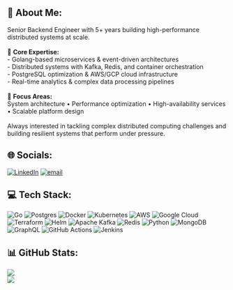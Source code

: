 ## 💫 About Me:
Senior Backend Engineer with 5+ years building high-performance distributed systems at scale.<br><br>🔧 **Core Expertise:**<br>- Golang-based microservices & event-driven architectures<br>- Distributed systems with Kafka, Redis, and container orchestration<br>- PostgreSQL optimization & AWS/GCP cloud infrastructure<br>- Real-time analytics & complex data processing pipelines<br><br>🚀 **Focus Areas:**<br>System architecture • Performance optimization • High-availability services • Scalable platform design<br><br>Always interested in tackling complex distributed computing challenges and building resilient systems that perform under pressure.

## 🌐 Socials:
[![LinkedIn](https://img.shields.io/badge/LinkedIn-%230077B5.svg?logo=linkedin&logoColor=white)](https://linkedin.com/in/alexandergolang) [![email](https://img.shields.io/badge/Email-D14836?logo=gmail&logoColor=white)](mailto:alexgolang@outlook.com) 

## 💻 Tech Stack:
![Go](https://img.shields.io/badge/go-%2300ADD8.svg?style=for-the-badge&logo=go&logoColor=white) ![Postgres](https://img.shields.io/badge/postgres-%23316192.svg?style=for-the-badge&logo=postgresql&logoColor=white) ![Docker](https://img.shields.io/badge/docker-%230db7ed.svg?style=for-the-badge&logo=docker&logoColor=white) ![Kubernetes](https://img.shields.io/badge/kubernetes-%23326ce5.svg?style=for-the-badge&logo=kubernetes&logoColor=white) ![AWS](https://img.shields.io/badge/AWS-%23FF9900.svg?style=for-the-badge&logo=amazon-aws&logoColor=white) ![Google Cloud](https://img.shields.io/badge/GoogleCloud-%234285F4.svg?style=for-the-badge&logo=google-cloud&logoColor=white) ![Terraform](https://img.shields.io/badge/terraform-%235835CC.svg?style=for-the-badge&logo=terraform&logoColor=white) ![Helm](https://img.shields.io/badge/helm-0F1689?style=for-the-badge&logo=helm&logoColor=white) ![Apache Kafka](https://img.shields.io/badge/Apache%20Kafka-000?style=for-the-badge&logo=apachekafka) ![Redis](https://img.shields.io/badge/redis-%23DD0031.svg?style=for-the-badge&logo=redis&logoColor=white) ![Python](https://img.shields.io/badge/python-3670A0?style=for-the-badge&logo=python&logoColor=ffdd54) ![MongoDB](https://img.shields.io/badge/MongoDB-%234ea94b.svg?style=for-the-badge&logo=mongodb&logoColor=white) ![GraphQL](https://img.shields.io/badge/-GraphQL-E10098?style=for-the-badge&logo=graphql&logoColor=white) ![GitHub Actions](https://img.shields.io/badge/github%20actions-%232671E5.svg?style=for-the-badge&logo=githubactions&logoColor=white) ![Jenkins](https://img.shields.io/badge/jenkins-%232C5263.svg?style=for-the-badge&logo=jenkins&logoColor=white)

## 📊 GitHub Stats:
![](https://nirzak-streak-stats.vercel.app/?user=alexgolang&theme=default&hide_border=false)<br/>
![](https://github-readme-stats.vercel.app/api/top-langs/?username=alexgolang&theme=default&hide_border=false&include_all_commits=false&count_private=false&layout=compact)
